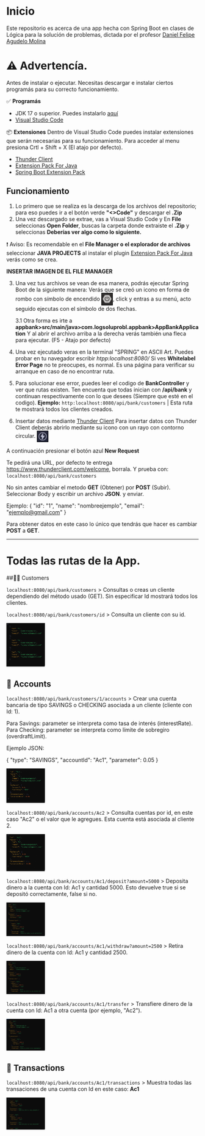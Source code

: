 # Inicio 
Este repositorio es acerca de una app hecha con Spring Boot en clases de Lógica para la solución de problemas, dictada por el profesor [Daniel Felipe Agudelo Molina](https://github.com/DanielDev87)


# ⚠️ Advertencía.
Antes de instalar o ejecutar.
Necesitas descargar e instalar ciertos programás para su correcto funcionamiento.

✅ **Programás**
- JDK 17 o superior. Puedes instalarlo [aquí](https://www.oracle.com/java/technologies/downloads/)
- [Visual Studio Code ](https://code.visualstudio.com/)

📦 **Extensiones**
Dentro de Visual Studio Code puedes instalar extensiones que serán necesarias para su funcionamiento. 
Para acceder al menu presiona Crtl + Shift + X (El atajo por defecto).
- [Thunder Client](https://marketplace.visualstudio.com/items?itemName=rangav.vscode-thunder-client)
- [Extension Pack For Java](https://marketplace.visualstudio.com/items?itemName=vscjava.vscode-java-pack)
- [Spring Boot Extension Pack](https://marketplace.visualstudio.com/items?itemName=vmware.vscode-boot-dev-pack)

## Funcionamiento

1. Lo primero que se realiza es la descarga de los archivos del repositorio; para eso puedes ir a el botón verde **"<>Code"** y descargar el **.Zip**
2. Una vez descargado se extrae, vas a Visual Studio Code y En **File** seleccionas **Open Folder**, buscas la carpeta donde extraiste el **.Zip** y seleccionas **Deberías ver algo como lo siguiente.**

❗ Aviso: Es recomendable en el **File Manager o el explorador de archivos** seleccionar **JAVA PROJECTS** al instalar el plugin [Extension Pack For Java](https://marketplace.visualstudio.com/items?itemName=vscjava.vscode-java-pack) verás como se crea.

**INSERTAR IMAGEN DE EL FILE MANAGER**

3. Una vez tus archivos se vean de esa manera, podrás ejecutar Spring Boot de la siguiente manera: Verás que se creó un icono en forma de rombo con símbolo de encendido 
<img src="docs/images/encendido.png" alt="Encendido" width="30" style="vertical-align:middle;" />, click y entras a su menú, acto seguido ejecutas con el símbolo de dos flechas.

   3.1 Otra forma es irte a **appbank>src/main/java>com.logsoluprobl.appbank>AppBankApplication** Y al abrir el archivo arriba a la derecha verás también una fleca para ejecutar. (F5 - Atajo por defecto)

4. Una vez ejecutado veras en la terminal "SPRING" en ASCII Art. Puedes probar en tu navegador escribir *htpp:localhost:8080/* Si ves **Whitelabel Error Page** no te preocupes, es normal. Es una página para verificar su arranque en caso de no encontrar ruta.

6. Para solucionar ese error, puedes leer el codigo de **BankController** y ver que rutas existen.
   Ten encuenta que todas inician con **/api/bank** y continuan respectivamente con lo que desees (Siempre que esté en el codigo).
   **Ejemplo:** `http:localhost:8080/api/bank/customers` | Esta ruta te mostrará todos los clientes creados.

7. Insertar datos mediante [Thunder Client](https://marketplace.visualstudio.com/items?itemName=rangav.vscode-thunder-client)
  Para insertar datos con Thunder Client deberás abrirlo mediante su icono con un rayo con contorno circular. <img src="docs/images/thunder.png" alt="Thunder" width="30" style="vertical-align:middle;" />

A continuación presionar el botón azul **New Request** 

Te pedirá una URL, por defecto te entrega https://www.thunderclient.com/welcome, borrala. Y prueba con: `localhost:8080/api/bank/customers`

No sin antes cambiar el metodo **GET** (Obtener) por **POST** (Subir). Seleccionar Body y escribir un archivo **JSON**. y enviar.

Ejemplo: 
{
  "id": "1",
  "name": "nombreejemplo",
  "email": "ejemplo@gmail.com"
}

Para obtener datos en este caso lo único que tendrás que hacer es cambiar **POST** a **GET**.


---

# Todas las rutas de la App.

##👨‍🦲 Customers

`localhost:8080/api/bank/customers` > Consultas o creas un cliente dependiendo del método usado (GET). Sin especificar Id mostrará todos los clientes.

`localhost:8080/api/bank/customers/id` > Consulta un cliente con su id.

<img src="https://raw.githubusercontent.com/DavidMrn/logic_app_bank/refs/heads/main/docs/images/GetAllCustomers.png" style="width:20%;" alt="GetAllCustomers">


## 🪪 Accounts

`localhost:8080/api/bank/customers/1/accounts` > Crear una cuenta bancaria de tipo SAVINGS o CHECKING asociada a un cliente (cliente con Id: 1).

Para Savings: parameter se interpreta como tasa de interés (interestRate).
Para Checking: parameter se interpreta como límite de sobregiro (overdraftLimit).

Ejemplo JSON:

{
"type": "SAVINGS",
"accountId": "Ac1",
"parameter": 0.05
}

<img src="https://raw.githubusercontent.com/DavidMrn/logic_app_bank/refs/heads/main/docs/images/CreateAccount.png" style="width:20%;" alt="CreateAccount">

`localhost:8080/api/bank/accounts/Ac2` > Consulta cuentas por id, en este caso "Ac2" o el valor que le agregues.
Esta cuenta está asociada al cliente 2.

<img src="https://raw.githubusercontent.com/DavidMrn/logic_app_bank/refs/heads/main/docs/images/AccountById.png" style="width:20%;" alt="AccountById">

`localhost:8080/api/bank/accounts/Ac1/deposit?amount=5000` > Deposita dinero a la cuenta con Id: Ac1 y cantidad 5000.
Esto devuelve true si se depositó correctamente, false si no.

<img src="https://raw.githubusercontent.com/DavidMrn/logic_app_bank/refs/heads/main/docs/images/DepositImage.png" style="width:20%;" alt="DepositImage">

`localhost:8080/api/bank/accounts/Ac1/withdraw?amount=2500` > Retira dinero de la cuenta con Id: Ac1 y cantidad 2500.

<img src="https://raw.githubusercontent.com/DavidMrn/logic_app_bank/refs/heads/main/docs/images/WithdrawImage.png" style="width:20%;" alt="WithdrawImage">

`localhost:8080/api/bank/accounts/Ac1/transfer` > Transfiere dinero de la cuenta con Id: Ac1 a otra cuenta (por ejemplo, "Ac2").

<img src="https://raw.githubusercontent.com/DavidMrn/logic_app_bank/refs/heads/main/docs/images/TransferImage.png" style="width:20%;" alt="TransferImage">

## 💸 Transactions

`localhost:8080/api/bank/accounts/Ac1/transactions` > Muestra todas las transaciones de una cuenta con Id en este caso: **Ac1**

<img src="https://raw.githubusercontent.com/DavidMrn/logic_app_bank/refs/heads/main/docs/images/TransactionsImage.png" style="width:20%;" alt="TrasactionsImage">

